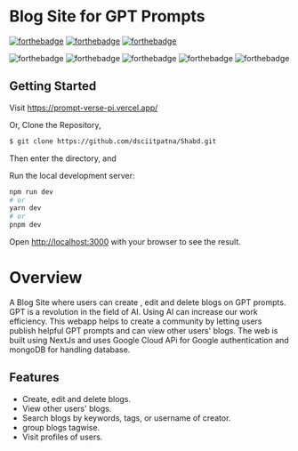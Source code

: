 # Blog Site for GPT Prompts

[![forthebadge](https://forthebadge.com/images/badges/made-with-javascript.svg)](https://forthebadge.com)
[![forthebadge](https://forthebadge.com/images/badges/uses-html.svg)](https://forthebadge.com)
[![forthebadge](https://forthebadge.com/images/badges/uses-css.svg)](https://forthebadge.com)

![forthebadge](https://img.shields.io/badge/Next.js-000000.svg?style=for-the-badge&logo=nextdotjs&logoColor=white)
![forthebadge](https://img.shields.io/badge/Node.js-339933.svg?style=for-the-badge&logo=nodedotjs&logoColor=white)
![forthebadge](https://img.shields.io/badge/React-61DAFB.svg?style=for-the-badge&logo=React&logoColor=black)
![forthebadge](https://img.shields.io/badge/Google%20Cloud-4285F4.svg?style=for-the-badge&logo=Google-Cloud&logoColor=white)
![forthebadge](https://img.shields.io/badge/MongoDB-47A248.svg?style=for-the-badge&logo=MongoDB&logoColor=white)

## Getting Started

Visit https://prompt-verse-pi.vercel.app/

Or,
Clone the Repository,

```sh
$ git clone https://github.com/dsciitpatna/Shabd.git
```
Then enter the directory, and

Run the local development server:

```bash
npm run dev
# or
yarn dev
# or
pnpm dev
```

Open [http://localhost:3000](http://localhost:3000) with your browser to see the result.

# Overview
A Blog Site where users can create , edit and delete blogs on GPT prompts. GPT is a revolution in the field of AI. Using AI can increase our work efficiency.
This webapp helps to create a community by letting users publish helpful GPT prompts and can view other users' blogs. 
The web is built using NextJs and uses Google Cloud APi for Google authentication and mongoDB for handling database.

## Features
* Create, edit and delete blogs.
* View other users' blogs.
* Search blogs by keywords, tags, or username of creator.
* group blogs tagwise.
* Visit profiles of users.
